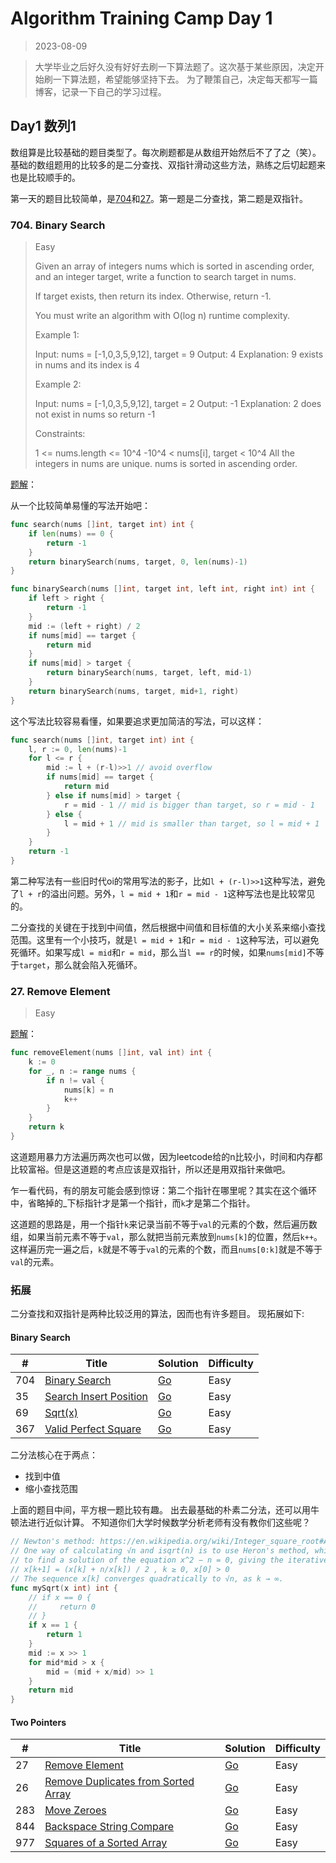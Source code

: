# Algorithm Training Camp Day 1

> 2023-08-09

> 大学毕业之后好久没有好好去刷一下算法题了。这次基于某些原因，决定开始刷一下算法题，希望能够坚持下去。
> 为了鞭策自己，决定每天都写一篇博客，记录一下自己的学习过程。

## Day1 数列1

数组算是比较基础的题目类型了。每次刷题都是从数组开始然后不了了之（笑）。基础的数组题用的比较多的是二分查找、双指针滑动这些方法，熟练之后切起题来也是比较顺手的。

第一天的题目比较简单，是[704](<https://leetcode.com/problems/binary-search/>)和[27](<https://leetcode.com/problems/remove-element/>)。第一题是二分查找，第二题是双指针。

### 704. Binary Search

> Easy
>
> Given an array of integers nums which is sorted in ascending order, and an integer target,
> write a function to search target in nums.
>
> If target exists, then return its index. Otherwise, return -1.
>
> You must write an algorithm with O(log n) runtime complexity.
>
> Example 1:
>
> Input: nums = [-1,0,3,5,9,12], target = 9
> Output: 4
> Explanation: 9 exists in nums and its index is 4
>
> Example 2:
>
> Input: nums = [-1,0,3,5,9,12], target = 2
> Output: -1
> Explanation: 2 does not exist in nums so return -1
>
> Constraints:
>
> 1 <= nums.length <= 10^4
> -10^4 < nums[i], target < 10^4
> All the integers in nums are unique.
> nums is sorted in ascending order.

[题解](<https://github.com/mizumoto-cn/leetcode-go/blob/main/q704/ans.go>)：

从一个比较简单易懂的写法开始吧：

```go
func search(nums []int, target int) int {
    if len(nums) == 0 {
        return -1
    }
    return binarySearch(nums, target, 0, len(nums)-1)
}

func binarySearch(nums []int, target int, left int, right int) int {
    if left > right {
        return -1
    }
    mid := (left + right) / 2
    if nums[mid] == target {
        return mid
    }
    if nums[mid] > target {
        return binarySearch(nums, target, left, mid-1)
    }
    return binarySearch(nums, target, mid+1, right)
}
```

这个写法比较容易看懂，如果要追求更加简洁的写法，可以这样：

```go
func search(nums []int, target int) int {
    l, r := 0, len(nums)-1
    for l <= r {
        mid := l + (r-l)>>1 // avoid overflow
        if nums[mid] == target {
            return mid
        } else if nums[mid] > target {
            r = mid - 1 // mid is bigger than target, so r = mid - 1
        } else {
            l = mid + 1 // mid is smaller than target, so l = mid + 1
        }
    }
    return -1
}
```

第二种写法有一些旧时代oi的常用写法的影子，比如`l + (r-l)>>1`这种写法，避免了`l + r`的溢出问题。另外，`l = mid + 1`和`r = mid - 1`这种写法也是比较常见的。

二分查找的关键在于找到中间值，然后根据中间值和目标值的大小关系来缩小查找范围。这里有一个小技巧，就是`l = mid + 1`和`r = mid - 1`这种写法，可以避免死循环。如果写成`l = mid`和`r = mid`，那么当`l == r`的时候，如果`nums[mid]`不等于`target`，那么就会陷入死循环。

### 27. Remove Element

> Easy

[题解](<https://github.com/mizumoto-cn/leetcode-go/blob/main/q27/ans.go>)：

```go
func removeElement(nums []int, val int) int {
    k := 0
    for _, n := range nums {
        if n != val {
            nums[k] = n
            k++
        }
    }
    return k
}
```

这道题用暴力方法遍历两次也可以做，因为leetcode给的n比较小，时间和内存都比较富裕。但是这道题的考点应该是双指针，所以还是用双指针来做吧。

乍一看代码，有的朋友可能会感到惊讶：第二个指针在哪里呢？其实在这个循环中，省略掉的_下标指针才是第一个指针，而`k`才是第二个指针。

这道题的思路是，用一个指针`k`来记录当前不等于`val`的元素的个数，然后遍历数组，如果当前元素不等于`val`，那么就把当前元素放到`nums[k]`的位置，然后`k++`。这样遍历完一遍之后，`k`就是不等于`val`的元素的个数，而且`nums[0:k]`就是不等于`val`的元素。

### 拓展

二分查找和双指针是两种比较泛用的算法，因而也有许多题目。
现拓展如下:

#### Binary Search

| # | Title | Solution | Difficulty |
|---| ----- | -------- | ---------- |
|704|[Binary Search](https://leetcode.com/problems/binary-search/)|[Go](https://github.com/mizumoto-cn/leetcode-go/blob/main/q704/ans.go)|Easy|
| 35| [Search Insert Position](https://leetcode.com/problems/search-insert-position/) | [Go](https://github.com/mizumoto-cn/leetcode-go/blob/main/q35/ans.go) | Easy |
| 69| [Sqrt(x)](https://leetcode.com/problems/sqrtx/) | [Go](https://github.com/mizumoto-cn/leetcode-go/blob/main/q69/ans.go) | Easy |
|367| [Valid Perfect Square](https://leetcode.com/problems/valid-perfect-square/)|[Go](https://github.com/mizumoto-cn/leetcode-go/blob/main/q367/ans.go)|Easy|

二分法核心在于两点：

- 找到中值
- 缩小查找范围

上面的题目中间，平方根一题比较有趣。
出去最基础的朴素二分法，还可以用牛顿法进行近似计算。
不知道你们大学时候数学分析老师有没有教你们这些呢？

```go
// Newton's method: https://en.wikipedia.org/wiki/Integer_square_root#Algorithm_using_Newton's_method
// One way of calculating √n and isqrt(n) is to use Heron's method, which is a special case of Newton's method,
// to find a solution of the equation x^2 − n = 0, giving the iterative formula:
// x[k+1] = (x[k] + n/x[k]) / 2 , k ≥ 0, x[0] > 0
// The sequence x[k] converges quadratically to √n, as k → ∞.
func mySqrt(x int) int {
    // if x == 0 {
    //     return 0
    // }
    if x == 1 {
        return 1
    }
    mid := x >> 1
    for mid*mid > x {
        mid = (mid + x/mid) >> 1
    }
    return mid
}
```

#### Two Pointers

| # | Title | Solution | Difficulty |
|---| ----- | -------- | ---------- |
| 27| [Remove Element](https://leetcode.com/problems/remove-element/) | [Go](https://github.com/mizumoto-cn/leetcode-go/blob/main/q27/ans.go) | Easy |
| 26| [Remove Duplicates from Sorted Array](https://leetcode.com/problems/remove-duplicates-from-sorted-array/) | [Go](https://github.com/mizumoto-cn/leetcode-go/blob/main/q26/ans.go) | Easy |
|283|[Move Zeroes](https://leetcode.com/problems/move-zeroes/)|[Go](https://github.com/mizumoto-cn/leetcode-go/blob/main/q283/ans.go)|Easy|
|844|[Backspace String Compare](https://leetcode.com/problems/backspace-string-compare/)|[Go](https://github.com/mizumoto-cn/leetcode-go/blob/main/q844/ans.go)|Easy|
|977|[Squares of a Sorted Array](https://leetcode.com/problems/squares-of-a-sorted-array/)|[Go](https://github.com/mizumoto-cn/leetcode-go/blob/main/q977/ans.go)|Easy|

